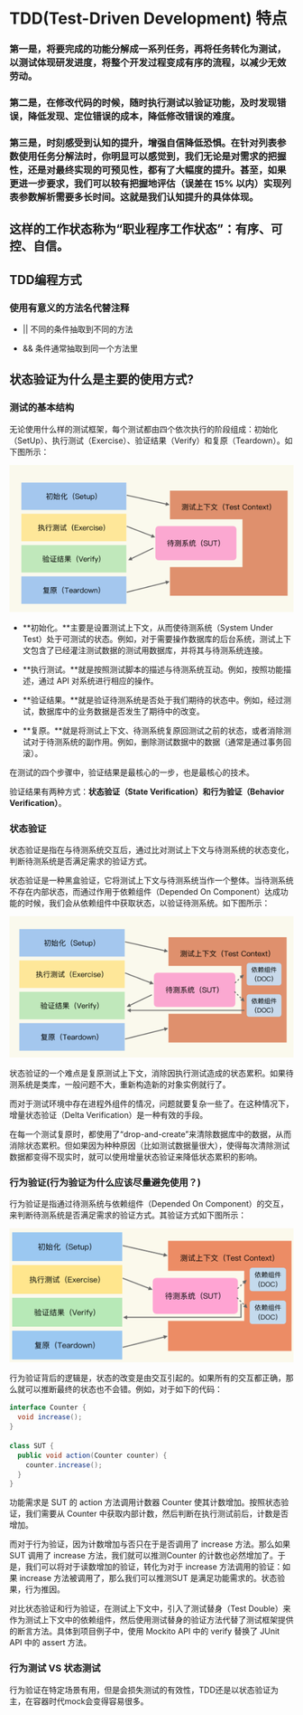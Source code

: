 # TDD(Test-Driven Development) 特点

### 第一是，将要完成的功能分解成一系列任务，再将任务转化为测试，以测试体现研发进度，将整个开发过程变成有序的流程，以减少无效劳动。

### 第二是，在修改代码的时候，随时执行测试以验证功能，及时发现错误，降低发现、定位错误的成本，降低修改错误的难度。

### 第三是，时刻感受到认知的提升，增强自信降低恐惧。在针对列表参数使用任务分解法时，你明显可以感觉到，我们无论是对需求的把握性，还是对最终实现的可预见性，都有了大幅度的提升。甚至，如果更进一步要求，我们可以较有把握地评估（误差在 15% 以内）实现列表参数解析需要多长时间。这就是我们认知提升的具体体现。

## 这样的工作状态称为“职业程序工作状态”：有序、可控、自信。

## TDD编程方式

### 使用有意义的方法名代替注释

- || 不同的条件抽取到不同的方法

- && 条件通常抽取到同一个方法里


## 状态验证为什么是主要的使用方式?

### 测试的基本结构

无论使用什么样的测试框架，每个测试都由四个依次执行的阶段组成：初始化（SetUp）、执行测试（Exercise）、验证结果（Verify）和复原（Teardown）。如下图所示：

![测试的基本结构](images/测试的基本结构.png)

- **初始化。**主要是设置测试上下文，从而使待测系统（System Under Test）处于可测试的状态。例如，对于需要操作数据库的后台系统，测试上下文包含了已经灌注测试数据的测试用数据库，并将其与待测系统连接。

- **执行测试。**就是按照测试脚本的描述与待测系统互动。例如，按照功能描述，通过 API 对系统进行相应的操作。

- **验证结果。**就是验证待测系统是否处于我们期待的状态中。例如，经过测试，数据库中的业务数据是否发生了期待中的改变。

- **复原。**就是将测试上下文、待测系统复原回测试之前的状态，或者消除测试对于待测系统的副作用。例如，删除测试数据中的数据（通常是通过事务回滚）。

在测试的四个步骤中，验证结果是最核心的一步，也是最核心的技术。

验证结果有两种方式：**状态验证（State Verification）**和**行为验证（Behavior Verification）**。

### 状态验证
状态验证是指在与待测系统交互后，通过比对测试上下文与待测系统的状态变化，判断待测系统是否满足需求的验证方式。

状态验证是一种黑盒验证，它将测试上下文与待测系统当作一个整体。当待测系统不存在内部状态，而通过作用于依赖组件（Depended On Component）达成功能的时候，我们会从依赖组件中获取状态，以验证待测系统。如下图所示：

![测试的基本结构](images/测试的基本结构2.png)

状态验证的一个难点是复原测试上下文，消除因执行测试造成的状态累积。如果待测系统是类库，一般问题不大，重新构造新的对象实例就行了。

而对于测试环境中存在进程外组件的情况，问题就要复杂一些了。在这种情况下，增量状态验证（Delta Verification）是一种有效的手段。

在每一个测试复原时，都使用了“drop-and-create”来清除数据库中的数据，从而消除状态累积。但如果因为种种原因（比如测试数据量很大），使得每次清除测试数据都变得不现实时，就可以使用增量状态验证来降低状态累积的影响。

### 行为验证(行为验证为什么应该尽量避免使用？)
行为验证是指通过待测系统与依赖组件（Depended On Component）的交互，来判断待测系统是否满足需求的验证方式。其验证方式如下图所示：

![img.png](images/行为验证验证方式.png)

行为验证背后的逻辑是，状态的改变是由交互引起的。如果所有的交互都正确，那么就可以推断最终的状态也不会错。例如，对于如下的代码：

```java
interface Counter {
  void increase(); 
}

class SUT {
  public void action(Counter counter) {
    counter.increase();
  }
}
```

功能需求是 SUT 的 action 方法调用计数器 Counter 使其计数增加。按照状态验证，我们需要从 Counter 中获取内部计数，然后判断在执行测试前后，计数是否增加。

而对于行为验证，因为计数增加与否只在于是否调用了 increase 方法。那么如果 SUT 调用了 increase 方法，我们就可以推测Counter 的计数也必然增加了。于是，我们可以将对于读数增加的验证，转化为对于 increase 方法调用的验证：如果 increase 方法被调用了，那么我们可以推测SUT 是满足功能需求的。状态验果，行为推因。

对比状态验证和行为验证，在测试上下文中，引入了测试替身（Test Double）来作为测试上下文中的依赖组件，然后使用测试替身的验证方法代替了测试框架提供的断言方法。具体到项目例子中，使用 Mockito API 中的 verify 替换了 JUnit API 中的 assert 方法。

### 行为测试 VS 状态测试
行为验证在特定场景有用，但是会损失测试的有效性，TDD还是以状态验证为主，在容器时代mock会变得容易很多。


